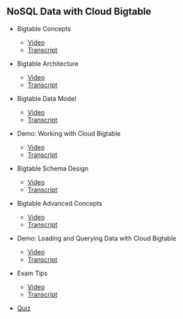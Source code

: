## NoSQL Data with Cloud Bigtable

- Bigtable Concepts
    - [Video](https://drive.google.com/file/d/1Zj81ud_15gXXxltBYaCyYuH6ingsTeuM/view)
    - [Transcript](1.bigtable_concepts.md)

- Bigtable Architecture
    - [Video](https://drive.google.com/file/d/1OLUafLSyGwdaW9SrPOYZ6MizrRyJrWc7/view)
    - [Transcript](2.bigtable_architecture.md)

- Bigtable Data Model
    - [Video](https://drive.google.com/file/d/11uV4HTzq2-rKZcfFLfkgLt7ykrqm6jqk/view)
    - [Transcript](3.bigtable_data_model.md)

- Demo: Working with Cloud Bigtable
    - [Video](https://drive.google.com/file/d/16nr9lgWJFlevNnEFruRzBRRzGpjlKEOR/view)
    - [Transcript](4.demo_working_with_cloud_bigtable.md)

- Bigtable Schema Design
    - [Video](https://drive.google.com/file/d/12JyJZXMg1quCH9vVycsQmesCJ3p9WmmU/view)
    - [Transcript](5.bigtable_schema_design.md)

- Bigtable Advanced Concepts
    - [Video](https://drive.google.com/file/d/1hNOYu904nYLyHBjWJh0GlsbUN_hX0704/view)
    - [Transcript](6.bigtable_advanced_concepts.md)

- Demo: Loading and Querying Data with Cloud Bigtable
    - [Video](https://drive.google.com/file/d/11RjCkGQnT16sPXH4rykZO2T1K11iE293/view)
    - [Transcript](7.demo_loading_and_querying_data_with_cloud_bigtable.md)

- Exam Tips
    - [Video](https://drive.google.com/file/d/1N8wnBVnROweQZVmZCLnv4nl0H68GM3Yh/view)
    - [Transcript](8.exam_tips.md)

- [Quiz](quiz.md)
